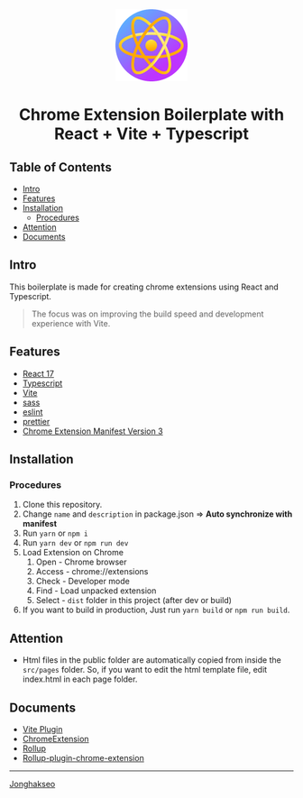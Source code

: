 <div align="center">
<img src="public/icon-128.png" alt="logo"/>
<h1> Chrome Extension Boilerplate with<br/>React + Vite + Typescript</h1>
</div>

## Table of Contents

- [Intro](#intro)
- [Features](#features)
- [Installation](#installation)
  - [Procedures](#procedures)
- [Attention](#attention)
- [Documents](#documents)


## Intro <a name="intro"></a>
This boilerplate is made for creating chrome extensions using React and Typescript.
> The focus was on improving the build speed and development experience with Vite.

## Features <a name="features"></a>
- [React 17](https://reactjs.org/)
- [Typescript](https://www.typescriptlang.org/)
- [Vite](https://vitejs.dev/)
- [sass](https://sass-lang.com/)
- [eslint](https://eslint.org/)
- [prettier](https://prettier.io/)
- [Chrome Extension Manifest Version 3](https://developer.chrome.com/docs/extensions/mv3/intro/)

## Installation <a name="installation"></a>

### Procedures <a name="procedures"></a>
1. Clone this repository.
2. Change `name` and `description` in package.json => **Auto synchronize with manifest** 
3. Run `yarn` or `npm i`
4. Run `yarn dev` or `npm run dev`
5. Load Extension on Chrome
   1. Open - Chrome browser
   2. Access - chrome://extensions
   3. Check - Developer mode
   4. Find - Load unpacked extension
   5. Select - `dist` folder in this project (after dev or build)
6. If you want to build in production, Just run `yarn build` or `npm run build`.

## Attention <a name="attention"></a>
- Html files in the public folder are automatically copied from inside the `src/pages` folder. So, if you want to edit the html template file, edit index.html in each page folder.

## Documents <a name="documents"></a>
- [Vite Plugin](https://vitejs.dev/guide/api-plugin.html)
- [ChromeExtension](https://developer.chrome.com/docs/extensions/mv3/)
- [Rollup](https://rollupjs.org/guide/en/)
- [Rollup-plugin-chrome-extension](https://www.extend-chrome.dev/rollup-plugin)

---

[Jonghakseo](https://nookpi.tistory.com/)
